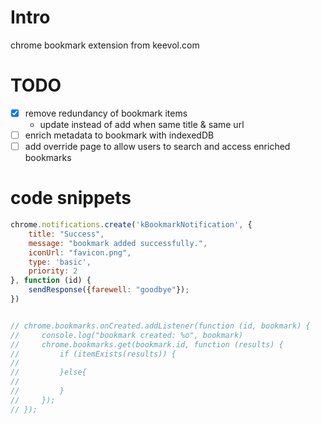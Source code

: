 # Intro

chrome bookmark extension from keevol.com

# TODO

- [X] remove redundancy of bookmark items
    - update instead of add when same title & same url
- [ ] enrich metadata to bookmark with indexedDB
- [ ] add override page to allow users to search and access enriched bookmarks

# code snippets

```js
chrome.notifications.create('kBookmarkNotification', {
    title: "Success",
    message: "bookmark added successfully.",
    iconUrl: "favicon.png",
    type: 'basic',
    priority: 2
}, function (id) {
    sendResponse({farewell: "goodbye"});
})


// chrome.bookmarks.onCreated.addListener(function (id, bookmark) {
//     console.log("bookmark created: %o", bookmark)
//     chrome.bookmarks.get(bookmark.id, function (results) {
//         if (itemExists(results)) {
//
//         }else{
//
//         }
//     });
// });
```







